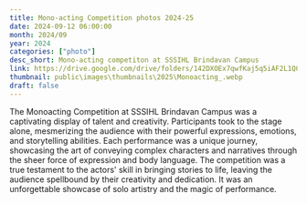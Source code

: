 ```yaml
---
title: Mono-acting Competition photos 2024-25
date: 2024-09-12 06:00:00
month: 2024/09
year: 2024
categories: ["photo"]
desc_short: Mono-acting competiton at SSSIHL Brindavan Campus
link: https://drive.google.com/drive/folders/142DXOEx7qwfKaj5q5iAF2L1Q0NcpzlmD?usp=drive_link
thumbnail: public\images\thumbnails\2025\Monoacting_.webp
draft: false
---
```


 The Monoacting Competition at SSSIHL Brindavan Campus was a captivating display of talent and creativity. Participants took to the stage alone, mesmerizing the audience with their powerful expressions, emotions, and storytelling abilities. Each performance was a unique journey, showcasing the art of conveying complex characters and narratives through the sheer force of expression and body language. The competition was a true testament to the actors' skill in bringing stories to life, leaving the audience spellbound by their creativity and dedication. It was an unforgettable showcase of solo artistry and the magic of performance.